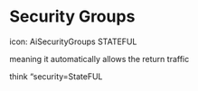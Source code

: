 # Security Groups
icon: AiSecurityGroups
STATEFUL

meaning it automatically allows the return traffic

think “security=StateFUL